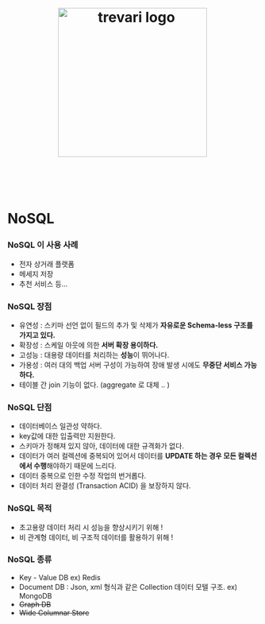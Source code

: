 <h1 align="center">
  <br/>
  <img width="300" alt="trevari logo" src="https://user-images.githubusercontent.com/42798132/156313235-d68b21f0-39e3-4f8e-ae86-6c25cb7bea02.png">
  <br/>

  <br/>
  <br/>
</h1>


# NoSQL

### NoSQL 이 사용 사례

- 전자 상거래 플랫폼
- 메세지 저장
- 추천 서비스 등...

### NoSQL 장점

- 유연성 : 스키마 선언 없이 필드의 추가 및 삭제가 **자유로운 Schema-less 구조를 가지고 있다.**
- 확장성 : 스케일 아웃에 의한 **서버 확장 용이하다.**
- 고성능 : 대용량 데이터를 처리하는 **성능**이 뛰어나다.
- 가용성 : 여러 대의 백업 서버 구성이 가능하여 장애 발생 시에도 **무중단 서비스 가능하다.**
- 테이블 간 join 기능이 없다. (aggregate 로 대체 .. )

### NoSQL 단점

- 데이터베이스 일관성 약하다.
- key값에 대한 입출력만 지원한다.
- 스키마가 정해져 있지 않아, 데이터에 대한 규격화가 없다.
- 데이터가 여러 컬렉션에 중복되어 있어서 데이터를 **UPDATE 하는 경우 모든 컬렉션에서 수행**해야하기 때문에 느리다.
- 데이터 중복으로 인한 수정 작업의 번거롭다.
- 데이터 처리 완결성 (Transaction ACID) 을 보장하지 않다.

### NoSQL 목적

- 초고용량 데이터 처리 시 성능을 향상시키기 위해 !
- 비 관계형 데이터, 비 구조적 데이터를 활용하기 위해 !

### NoSQL 종류

- Key - Value DB
ex) Redis
- Document DB : Json, xml 형식과 같은 Collection 데이터 모텔 구조.
ex) MongoDB
- ~~Graph DB~~
- ~~Wide Columnar Store~~
